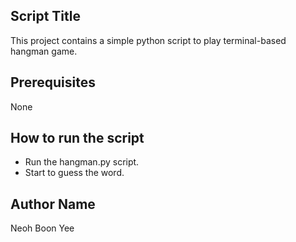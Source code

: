## Script Title
This project contains a simple python script to play terminal-based hangman game.

## Prerequisites
None

## How to run the script
- Run the hangman.py script.
- Start to guess the word.

## Author Name
Neoh Boon Yee
